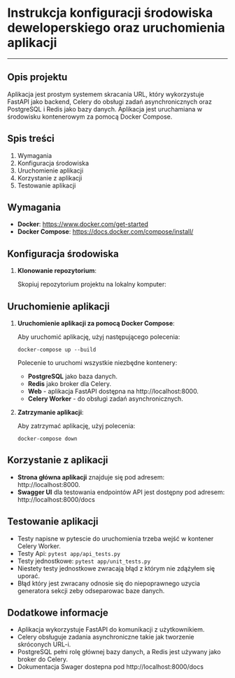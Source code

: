 
# **Instrukcja konfiguracji środowiska deweloperskiego oraz uruchomienia aplikacji**

---

## **Opis projektu**
Aplikacja jest prostym systemem skracania URL, który wykorzystuje FastAPI jako backend, Celery do obsługi zadań asynchronicznych oraz PostgreSQL i Redis jako bazy danych. Aplikacja jest uruchamiana w środowisku kontenerowym za pomocą Docker Compose.

## **Spis treści**
1. Wymagania
2. Konfiguracja środowiska
3. Uruchomienie aplikacji
4. Korzystanie z aplikacji
5. Testowanie aplikacji

## **Wymagania**
- **Docker**: https://www.docker.com/get-started
- **Docker Compose**: https://docs.docker.com/compose/install/

## **Konfiguracja środowiska**

1. **Klonowanie repozytorium**:
   
   Skopiuj repozytorium projektu na lokalny komputer:

## **Uruchomienie aplikacji**

1. **Uruchomienie aplikacji za pomocą Docker Compose**:

   Aby uruchomić aplikację, użyj następującego polecenia:

   ``` docker-compose up --build ```

   Polecenie to uruchomi wszystkie niezbędne kontenery:
   
   - **PostgreSQL** jako baza danych.
   - **Redis** jako broker dla Celery.
   - **Web** - aplikacja FastAPI dostępna na http://localhost:8000.
   - **Celery Worker** - do obsługi zadań asynchronicznych.

2. **Zatrzymanie aplikacji**:

   Aby zatrzymać aplikację, użyj polecenia:

   ``` docker-compose down ```

## **Korzystanie z aplikacji**

- **Strona główna aplikacji** znajduje się pod adresem: http://localhost:8000.
- **Swagger UI** dla testowania endpointów API jest dostępny pod adresem: http://localhost:8000/docs

## **Testowanie aplikacji**
- Testy napisne w pytescie do uruchomienia trzeba wejść w kontener Celery Worker.
- Testy Api: ``` pytest app/api_tests.py ```
- Testy jednostkowe: ``` pytest app/unit_tests.py ```
- Niestety testy jednostkowe zwracają błąd z którym nie zdążyłem się uporać.
- Błąd który jest zwracany odnosie się do niepoprawnego uzycia generatora sekcji zeby odseparowac baze danych.

## **Dodatkowe informacje**
- Aplikacja wykorzystuje FastAPI do komunikacji z użytkownikiem.
- Celery obsługuje zadania asynchroniczne takie jak tworzenie skróconych URL-i.
- PostgreSQL pełni rolę głównej bazy danych, a Redis jest używany jako broker do Celery.
- Dokumentacja Swager dostepna pod http://localhost:8000/docs
